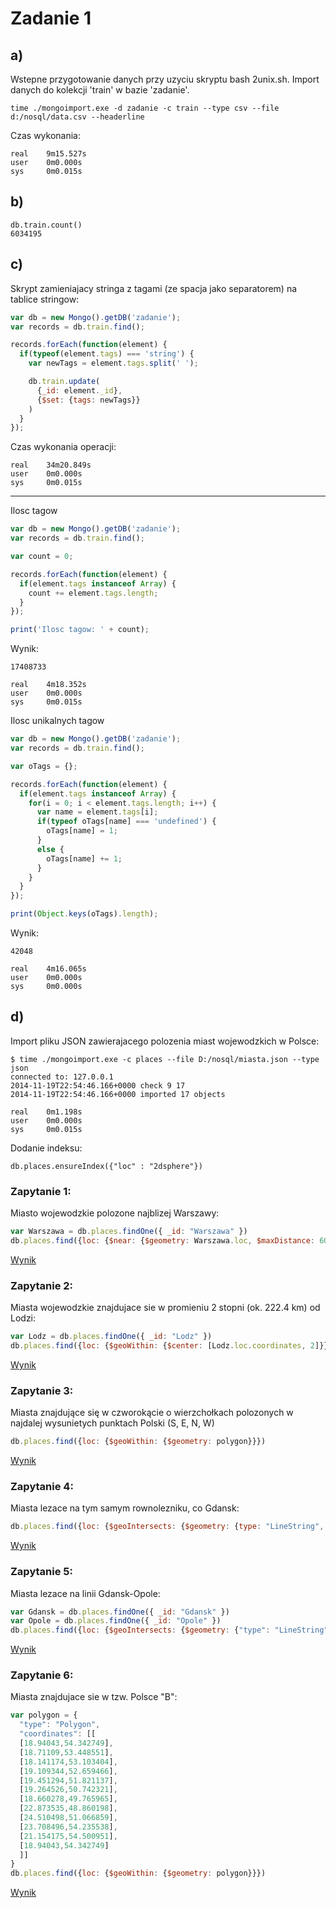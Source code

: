 # Zadanie 1

## a)
Wstepne przygotowanie danych przy uzyciu skryptu bash 2unix.sh. Import danych do kolekcji 'train' w bazie 'zadanie'.
```
time ./mongoimport.exe -d zadanie -c train --type csv --file d:/nosql/data.csv --headerline
```

Czas wykonania:

```
real    9m15.527s
user    0m0.000s
sys     0m0.015s
```

## b)

```
db.train.count()
6034195
```

## c)
Skrypt zamieniajacy stringa z tagami (ze spacja jako separatorem) na tablice stringow:
```javascript
var db = new Mongo().getDB('zadanie');
var records = db.train.find();

records.forEach(function(element) {
  if(typeof(element.tags) === 'string') {
    var newTags = element.tags.split(' ');

    db.train.update(
      {_id: element._id},
      {$set: {tags: newTags}}
    )
  }
});
```
Czas wykonania operacji:
```
real    34m20.849s
user    0m0.000s
sys     0m0.015s
```
---
Ilosc tagow
```javascript
var db = new Mongo().getDB('zadanie');
var records = db.train.find();

var count = 0;

records.forEach(function(element) {
  if(element.tags instanceof Array) {
    count += element.tags.length;
  }
});

print('Ilosc tagow: ' + count);
```
Wynik:
```
17408733

real    4m18.352s
user    0m0.000s
sys     0m0.015s
```

Ilosc unikalnych tagow
```javascript
var db = new Mongo().getDB('zadanie');
var records = db.train.find();

var oTags = {};

records.forEach(function(element) {
  if(element.tags instanceof Array) {
    for(i = 0; i < element.tags.length; i++) {
      var name = element.tags[i];
      if(typeof oTags[name] === 'undefined') {
        oTags[name] = 1;
      }
      else {
        oTags[name] += 1;
      }
    }
  }
});

print(Object.keys(oTags).length);
```
Wynik:
```
42048

real    4m16.065s
user    0m0.000s
sys     0m0.000s
```

## d)

Import pliku JSON zawierajacego polozenia miast wojewodzkich w Polsce:
```
$ time ./mongoimport.exe -c places --file D:/nosql/miasta.json --type json
connected to: 127.0.0.1
2014-11-19T22:54:46.166+0000 check 9 17
2014-11-19T22:54:46.166+0000 imported 17 objects

real    0m1.198s
user    0m0.000s
sys     0m0.015s
```

Dodanie indeksu:
```
db.places.ensureIndex({"loc" : "2dsphere"})
```

### Zapytanie 1:
Miasto wojewodzkie polozone najblizej Warszawy:
```javascript
var Warszawa = db.places.findOne({ _id: "Warszawa" })
db.places.find({loc: {$near: {$geometry: Warszawa.loc, $maxDistance: 600000}}}).skip(1).limit(1)
```
[Wynik](https://github.com/lekiert/nosql/blob/master/zapytania/z1.json)

### Zapytanie 2:
Miasta wojewodzkie znajdujace sie w promieniu 2 stopni (ok. 222.4 km) od Lodzi:
```javascript
var Lodz = db.places.findOne({ _id: "Lodz" })
db.places.find({loc: {$geoWithin: {$center: [Lodz.loc.coordinates, 2]}}})
```
[Wynik](https://github.com/lekiert/nosql/blob/master/zapytania/z2.json)

### Zapytanie 3:
Miasta znajdujące się w czworokącie o wierzchołkach polozonych w najdalej wysunietych punktach Polski (S, E, N, W)
```javascript
db.places.find({loc: {$geoWithin: {$geometry: polygon}}})
```
[Wynik](https://github.com/lekiert/nosql/blob/master/zapytania/z3.json)

### Zapytanie 4:
Miasta lezace na tym samym rownolezniku, co Gdansk:
```javascript
db.places.find({loc: {$geoIntersects: {$geometry: {type: "LineString", coordinates: [[180,Gdansk.loc.coordinates[1]],[-180,Gdansk.loc.coordinates[1]]]}}}})
```
[Wynik](https://github.com/lekiert/nosql/blob/master/zapytania/z4.json)

### Zapytanie 5:
Miasta lezace na linii Gdansk-Opole:
```javascript
var Gdansk = db.places.findOne({ _id: "Gdansk" })
var Opole = db.places.findOne({ _id: "Opole" })
db.places.find({loc: {$geoIntersects: {$geometry: {"type": "LineString", "coordinates": [Gdansk.loc.coordinates,Opole.loc.coordinates]}}}})
```
[Wynik](https://github.com/lekiert/nosql/blob/master/zapytania/z5.json)

### Zapytanie 6:
Miasta znajdujace sie w tzw. Polsce "B":
```javascript
var polygon = {
  "type": "Polygon",
  "coordinates": [[
  [18.94043,54.342749],
  [18.71109,53.448551],
  [18.141174,53.103404],
  [19.109344,52.659466],
  [19.451294,51.821137],
  [19.264526,50.742321],
  [18.660278,49.765965],
  [22.873535,48.860198],
  [24.510498,51.066859],
  [23.708496,54.235538],
  [21.154175,54.500951],
  [18.94043,54.342749]
  ]]
}
db.places.find({loc: {$geoWithin: {$geometry: polygon}}})
```
[Wynik](https://github.com/lekiert/nosql/blob/master/zapytania/z6.json)
